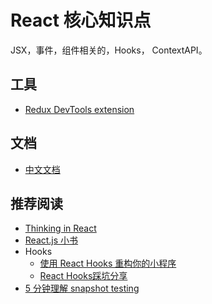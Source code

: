 # React 核心知识点
JSX，事件，组件相关的，Hooks， ContextAPI。

## 工具
* [Redux DevTools extension](https://github.com/zalmoxisus/redux-devtools-extension)

## 文档
* [中文文档](https://zh-hans.reactjs.org/)

## 推荐阅读
* [Thinking in React](https://reactjs.org/docs/thinking-in-react.html)
* [React.js 小书](http://huziketang.mangojuice.top/books/react/)
* Hooks
  * [使用 React Hooks 重构你的小程序](https://nervjs.github.io/taro/blog/2019-07-10-taro-hooks/)
  * [React Hooks踩坑分享](https://mp.weixin.qq.com/s/w9XhwjF3F6oJBUdD1rp2BQ)
* [5 分钟理解 snapshot testing](https://egghead.io/lessons/javascript-use-jest-s-snapshot-testing-feature)